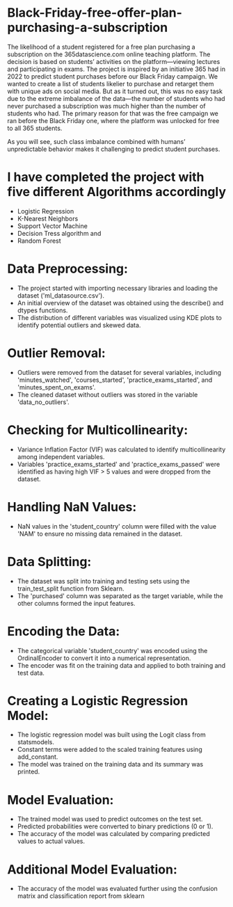 # Black-Friday-free-offer-plan-purchasing-a-subscription
The likelihood of a student registered for a free plan purchasing a subscription on the 365datascience.com online teaching platform.
The decision is based on students’ activities on the platform—viewing lectures and participating in exams.
The project is inspired by an initiative 365 had in 2022 to predict student purchases before our Black Friday campaign. We wanted to create a list of students likelier to purchase and retarget them with unique ads on social media. But as it turned out, this was no easy task due to the extreme imbalance of the data—the number of students who had never purchased a subscription was much higher than the number of students who had. The primary reason for that was the free campaign we ran before the Black Friday one, where the platform was unlocked for free to all 365 students.

As you will see, such class imbalance combined with humans’ unpredictable behavior makes it challenging to predict student purchases.

# I have completed the project with five different Algorithms accordingly
 * Logistic Regression 
 * K-Nearest Neighbors
 * Support Vector Machine
 *  Decision Tress algorithm and
 *  Random Forest 


# Data Preprocessing:

* The project started with importing necessary libraries and loading the dataset ('ml_datasource.csv').
* An initial overview of the dataset was obtained using the describe() and dtypes functions.
* The distribution of different variables was visualized using KDE plots to identify potential outliers and skewed data.


# Outlier Removal:

* Outliers were removed from the dataset for several variables, including 'minutes_watched', 'courses_started', 'practice_exams_started', and 'minutes_spent_on_exams'.
* The cleaned dataset without outliers was stored in the variable 'data_no_outliers'.

# Checking for Multicollinearity:

* Variance Inflation Factor (VIF) was calculated to identify multicollinearity among independent variables.
* Variables 'practice_exams_started' and 'practice_exams_passed' were identified as having high VIF > 5 values and were dropped from the dataset.

# Handling NaN Values:

* NaN values in the 'student_country' column were filled with the value 'NAM' to ensure no missing data remained in the dataset.

# Data Splitting:

* The dataset was split into training and testing sets using the train_test_split function from Sklearn.
* The 'purchased' column was separated as the target variable, while the other columns formed the input features.

# Encoding the Data:

* The categorical variable 'student_country' was encoded using the OrdinalEncoder to convert it into a numerical representation.
* The encoder was fit on the training data and applied to both training and test data.

# Creating a Logistic Regression Model:

* The logistic regression model was built using the Logit class from statsmodels.
* Constant terms were added to the scaled training features using add_constant.
* The model was trained on the training data and its summary was printed.
 
# Model Evaluation:

* The trained model was used to predict outcomes on the test set.
* Predicted probabilities were converted to binary predictions (0 or 1).
* The accuracy of the model was calculated by comparing predicted values to actual values.
 
# Additional Model Evaluation:

* The accuracy of the model was evaluated further using the confusion matrix and classification report from sklearn













